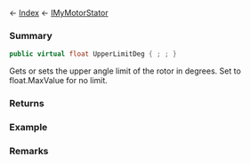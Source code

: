 ← [Index](Api-Index) ← [IMyMotorStator](Sandbox.ModAPI.Ingame.IMyMotorStator)

### Summary

```csharp
public virtual float UpperLimitDeg { ; ; }
```

Gets or sets the upper angle limit of the rotor in degrees. Set to float.MaxValue for no limit.

### Returns

### Example

### Remarks

